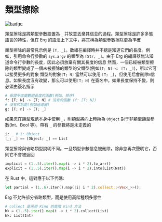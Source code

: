 # 類型擦除

[![badge](https://img.shields.io/endpoint.svg?url=https%3A%2F%2Fgezf7g7pd5.execute-api.ap-northeast-1.amazonaws.com%2Fdefault%2Fsource_up_to_date%3Fowner%3Derg-lang%26repos%3Derg%26ref%3Dmain%26path%3Ddoc/EN/syntax/type/advanced/erasure.md%26commit_hash%3Dc6eb78a44de48735213413b2a28569fdc10466d0)](https://gezf7g7pd5.execute-api.ap-northeast-1.amazonaws.com/default/source_up_to_date?owner=erg-lang&repos=erg&ref=main&path=doc/EN/syntax/type/advanced/erasure.md&commit_hash=c6eb78a44de48735213413b2a28569fdc10466d0)

類型擦除是將類型參數設置為 `_` 并故意丟棄其信息的過程。類型擦除是許多多態語言的特性，但在 Erg 的語法上下文中，將其稱為類型參數擦除更為準確

類型擦除的最常見示例是 `[T, _]`。數組在編譯時并不總是知道它們的長度。例如，引用命令行參數的 `sys.argv` 的類型為 `[Str, _]`。由于 Erg 的編譯器無法知道命令行參數的長度，因此必須放棄有關其長度的信息
然而，一個已經被類型擦除的類型變成了一個未被擦除的類型的父類型(例如`[T; N] <: [T; _]`)，所以它可以接受更多的對象
類型的對象`[T; N]` 當然可以使用 `[T; _]`，但使用后會刪除`N`信息。如果長度沒有改變，那么可以使用`[T; N]` 在簽名中。如果長度保持不變，則必須由簽名指示

```python
# 保證不改變數組長度的函數(例如，排序)
f: [T; N] -> [T; N] # 沒有的函數 (f: [T; N])
# 沒有的功能(例如過濾器)
g: [T; n] -> [T; _]
```

如果您在類型規范本身中使用 `_`，則類型將向上轉換為 `Object`
對于非類型類型參數(Int、Bool 等)，帶有 `_` 的參數將是未定義的

```python
i: _ # i: Object
[_; _] == [Object; _] == List
```

類型擦除與省略類型說明不同。一旦類型參數信息被刪除，除非您再次聲明它，否則它不會被返回

```python
implicit = (1..5).iter().map(i -> i * 2).to_arr()
explicit = (1..5).iter().map(i -> i * 2).into(List(Nat))
```

在 Rust 中，這對應于以下代碼:

```rust
let partial = (1..6).iter().map(|i| i * 2).collect::<Vec<_>>();
```

Erg 不允許部分省略類型，而是使用高階種類多態性

```python
# collect 是采用 Kind 的高階 Kind 方法
hk = (1..5).iter().map(i -> i * 2).collect(List)
hk: List(Int)
```
